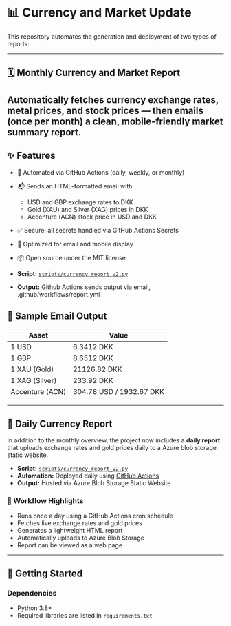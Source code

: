 # 📊 Currency and Market Update

This repository automates the generation and deployment of two types of reports:

---

## 🗓️ Monthly Currency and Market Report

Automatically fetches currency exchange rates, metal prices, and stock prices — then emails (once per month) a clean, mobile-friendly market summary report.
---

## ✨ Features

- 🔁 Automated via GitHub Actions (daily, weekly, or monthly)
- 📬 Sends an HTML-formatted email with:
  - USD and GBP exchange rates to DKK
  - Gold (XAU) and Silver (XAG) prices in DKK
  - Accenture (ACN) stock price in USD and DKK
- ✅ Secure: all secrets handled via GitHub Actions Secrets
- 📱 Optimized for email and mobile display
- 📦 Open source under the MIT license

- **Script:** [`scripts/currency_report_v2.py`](scripts/generate_report.py)
- **Output:** Github Actions sends output via email, .github/workflows/report.yml

## 📸 Sample Email Output

| Asset           | Value                    |
| --------------- | ------------------------ |
| 1 USD           | 6.3412 DKK               |
| 1 GBP           | 8.6512 DKK               |
| 1 XAU (Gold)    | 21126.82 DKK             |
| 1 XAG (Silver)  | 233.92 DKK               |
| Accenture (ACN) | 304.78 USD / 1932.67 DKK |

---

## 📅 Daily Currency Report

In addition to the monthly overview, the project now includes a **daily report** that uploads exchange rates and gold prices daily to a Azure blob storage static website.

- **Script:** [`scripts/currency_report_v2.py`](scripts/currency_report_v2.py)
- **Automation:** Deployed daily using [GitHub Actions](.github/workflows/deploy-to-blob.yml)
- **Output:** Hosted via Azure Blob Storage Static Website

### 🔁 Workflow Highlights

- Runs once a day using a GitHub Actions cron schedule
- Fetches live exchange rates and gold prices
- Generates a lightweight HTML report
- Automatically uploads to Azure Blob Storage
- Report can be viewed as a web page

---

## 🚀 Getting Started

### Dependencies

- Python 3.8+
- Required libraries are listed in `requirements.txt`

